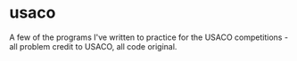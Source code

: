 # usaco
A few of the programs I've written to practice for the USACO competitions  - all problem credit to USACO, all code original.
